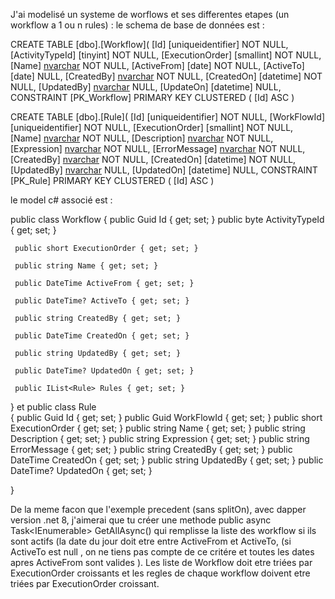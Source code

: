 

J'ai modelisé un systeme de worflows et ses differentes etapes (un workflow a 1 ou n rules) : 
le schema de base de données est :  

CREATE TABLE [dbo].[Workflow](
	[Id] [uniqueidentifier] NOT NULL,
	[ActivityTypeId] [tinyint] NOT NULL,
	[ExecutionOrder] [smallint] NOT NULL,
	[Name] [nvarchar](100) NOT NULL,
	[ActiveFrom] [date] NOT NULL,
	[ActiveTo] [date] NULL,
	[CreatedBy] [nvarchar](50) NOT NULL,
	[CreatedOn] [datetime] NOT NULL,
	[UpdatedBy] [nvarchar](50) NULL,
	[UpdateOn] [datetime] NULL,
 CONSTRAINT [PK_Workflow] PRIMARY KEY CLUSTERED 
(
	[Id] ASC
)

CREATE TABLE [dbo].[Rule](
	[Id] [uniqueidentifier] NOT NULL,
	[WorkFlowId] [uniqueidentifier] NOT NULL,
	[ExecutionOrder] [smallint] NOT NULL,
	[Name] [nvarchar](100) NOT NULL,
	[Description] [nvarchar](500) NOT NULL,
	[Expression] [nvarchar](max) NOT NULL,
	[ErrorMessage] [nvarchar](max) NOT NULL,
	[CreatedBy] [nvarchar](50) NOT NULL,
	[CreatedOn] [datetime] NOT NULL,
	[UpdatedBy] [nvarchar](50) NULL,
	[UpdatedOn] [datetime] NULL,
 CONSTRAINT [PK_Rule] PRIMARY KEY CLUSTERED 
(
	[Id] ASC
)

le model c# associé est :  

 public class Workflow 
 {
     public Guid Id { get; set; }
     public byte ActivityTypeId { get; set; }

     public short ExecutionOrder { get; set; }

     public string Name { get; set; }

     public DateTime ActiveFrom { get; set; }

     public DateTime? ActiveTo { get; set; }

     public string CreatedBy { get; set; }

     public DateTime CreatedOn { get; set; }

     public string UpdatedBy { get; set; }

     public DateTime? UpdatedOn { get; set; }

     public IList<Rule> Rules { get; set; }

 }
 et
  public class Rule  
 {
     public Guid Id { get; set; }
     public Guid WorkFlowId { get; set; }
     public short ExecutionOrder { get; set; }
     public string Name { get; set; }
     public string Description { get; set; }
     public string Expression { get; set; }
     public string ErrorMessage { get; set; }
     public string CreatedBy { get; set; }
     public DateTime CreatedOn { get; set; }
     public string UpdatedBy { get; set; }
     public DateTime? UpdatedOn { get; set; }

 }



De la meme facon que l'exemple precedent (sans splitOn), avec dapper version .net 8, j'aimerai que tu créer une methode public async Task<IEnumerable<WorkFlow>> GetAllAsync() qui remplisse la liste des workflow si ils sont actifs 
(la date du jour doit etre entre ActiveFrom et ActiveTo, (si ActiveTo est null , on ne tiens pas compte de ce critére et toutes les dates apres ActiveFrom sont valides ).
Les liste de Workflow doit etre triées par ExecutionOrder croissants et les regles de chaque workflow doivent etre triées par  ExecutionOrder croissant.
